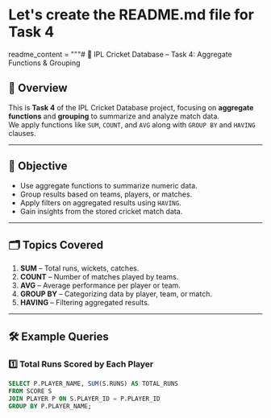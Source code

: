 # Let's create the README.md file for Task 4
readme_content = """# 🏏 IPL Cricket Database – Task 4: Aggregate Functions & Grouping

## 📌 Overview
This is **Task 4** of the IPL Cricket Database project, focusing on **aggregate functions** and **grouping** to summarize and analyze match data.  
We apply functions like `SUM`, `COUNT`, and `AVG` along with `GROUP BY` and `HAVING` clauses.

---

## 🎯 Objective
- Use aggregate functions to summarize numeric data.
- Group results based on teams, players, or matches.
- Apply filters on aggregated results using `HAVING`.
- Gain insights from the stored cricket match data.

---

## 🗂 Topics Covered
1. **SUM** – Total runs, wickets, catches.
2. **COUNT** – Number of matches played by teams.
3. **AVG** – Average performance per player or team.
4. **GROUP BY** – Categorizing data by player, team, or match.
5. **HAVING** – Filtering aggregated results.

---

## 🛠 Example Queries

### 1️⃣ Total Runs Scored by Each Player
```sql
SELECT P.PLAYER_NAME, SUM(S.RUNS) AS TOTAL_RUNS
FROM SCORE S
JOIN PLAYER P ON S.PLAYER_ID = P.PLAYER_ID
GROUP BY P.PLAYER_NAME;
